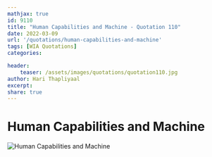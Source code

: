 ```yaml
---
mathjax: true
id: 9110
title: "Human Capabilities and Machine - Quotation 110"
date: 2022-03-09
url: '/quotations/human-capabilities-and-machine'
tags: [WIA Quotations] 
categories: 

header:
    teaser: /assets/images/quotations/quotation110.jpg
author: Hari Thapliyaal 
excerpt:
share: true 
---
```


# Human Capabilities and Machine

![Human Capabilities and Machine](/assets/images/quotations/quotation110.jpg)
